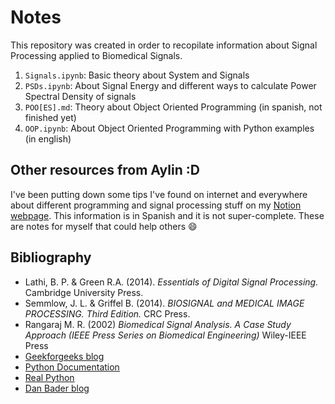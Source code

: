 # Notes

This repository was created in order to recopilate information about Signal Processing applied to Biomedical Signals. 

1. `Signals.ipynb`: Basic theory about System and Signals
2. `PSDs.ipynb`: About Signal Energy and different ways to calculate Power Spectral Density of signals
3. `POO[ES].md`: Theory about Object Oriented Programming (in spanish, not finished yet)
4. `OOP.ipynb`: About Object Oriented Programming with Python examples (in english)

## Other resources from Aylin :D
I've been putting down some tips I've found on internet and everywhere about different programming and signal processing stuff on my [Notion webpage](https://gorgeous-sky-34f.notion.site/PROGRAMMING-eb8c1fa0401f4013955a1f36a8cb48dd?pvs=4). This information is in Spanish and it is not super-complete. These are notes for myself that could help others 😄

## Bibliography
- Lathi, B. P. & Green R.A. (2014). _Essentials of Digital Signal Processing._ Cambridge University Press.
- Semmlow, J. L. & Griffel B. (2014). _BIOSIGNAL and MEDICAL IMAGE PROCESSING. Third Edition._ CRC Press.
- Rangaraj M. R. (2002) _Biomedical Signal Analysis. A Case Study Approach (IEEE Press Series on Biomedical Engineering)_ Wiley-IEEE Press
- [Geekforgeeks blog](https://geeksforgeeks.org)
- [Python Documentation](https://docs.python.org)
- [Real Python](https://realpython.com)
- [Dan Bader blog](https://dbader.org)
